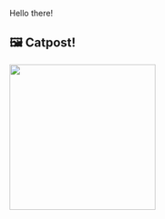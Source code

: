 Hello there!



## 🖼️ Catpost!

<sub>
    <img src="https://cdn2.thecatapi.com/images/UhBIUYOjv.jpg" height="256">
</sub>

